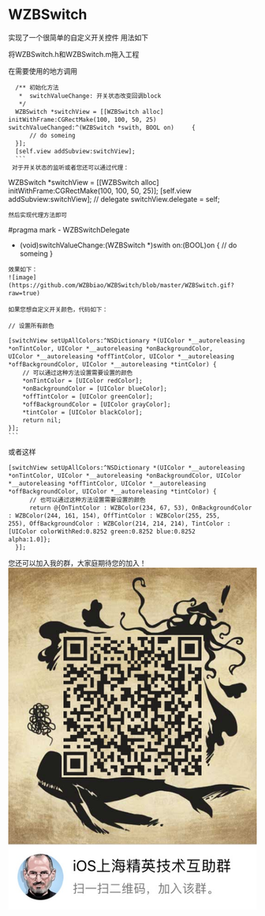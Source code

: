 # WZBSwitch
实现了一个很简单的自定义开关控件
用法如下

  将WZBSwitch.h和WZBSwitch.m拖入工程
  
  在需要使用的地方调用
  ```
    /** 初始化方法
     *  switchValueChange: 开关状态改变回调block
     */
    WZBSwitch *switchView = [[WZBSwitch alloc] initWithFrame:CGRectMake(100, 100, 50, 25) switchValueChanged:^(WZBSwitch *swith, BOOL on)     {
        // do someing
    }];
    [self.view addSubview:switchView];
    ```
   对于开关状态的监听或者您还可以通过代理：
   ```
   WZBSwitch *switchView = [[WZBSwitch alloc] initWithFrame:CGRectMake(100, 100, 50, 25)];
   [self.view addSubview:switchView];
   // delegate
   switchView.delegate = self;
   ```
   然后实现代理方法即可
   ```
   #pragma mark - WZBSwitchDelegate
   - (void)switchValueChange:(WZBSwitch *)swith on:(BOOL)on {
        // do someing
   }
   ```
   效果如下：
 ![image](https://github.com/WZBbiao/WZBSwitch/blob/master/WZBSwitch.gif?raw=true)
 
 如果您想自定义开关颜色，代码如下：
 
  // 设置所有颜色
  ```
    [switchView setUpAllColors:^NSDictionary *(UIColor *__autoreleasing *onTintColor, UIColor *__autoreleasing *onBackgroundColor,                UIColor *__autoreleasing *offTintColor, UIColor *__autoreleasing *offBackgroundColor, UIColor *__autoreleasing *tintColor) {
        // 可以通过这种方法设置需要设置的颜色
        *onTintColor = [UIColor redColor];
        *onBackgroundColor = [UIColor blueColor];
        *offTintColor = [UIColor greenColor];
        *offBackgroundColor = [UIColor grayColor];
        *tintColor = [UIColor blackColor];
        return nil;
    }];
    ```
  或者这样
  ```
  [switchView setUpAllColors:^NSDictionary *(UIColor *__autoreleasing *onTintColor, UIColor *__autoreleasing *onBackgroundColor, UIColor    *__autoreleasing *offTintColor, UIColor *__autoreleasing *offBackgroundColor, UIColor *__autoreleasing *tintColor) {
        // 也可以通过这种方法设置需要设置的颜色
        return @{OnTintColor : WZBColor(234, 67, 53), OnBackgroundColor : WZBColor(244, 161, 154), OffTintColor : WZBColor(255, 255,              255), OffBackgroundColor : WZBColor(214, 214, 214), TintColor : [UIColor colorWithRed:0.8252 green:0.8252 blue:0.8252                   alpha:1.0]};
    }];
 ```
 您还可以加入我的群，大家庭期待您的加入！
 ![image](https://github.com/WZBbiao/WZBSwitch/blob/master/IMG_1850.JPG?raw=true)
